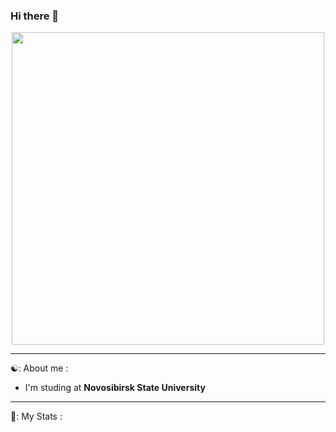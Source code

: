 ### Hi there 👋

<div id="header" align="center">
  <img src="https://media.giphy.com/media/fQF0FrBcSHKsU/giphy.gif" width="500"/>
</div>

---

☯️: About me :
- I'm studing at **Novosibirsk State University**

---

👾: My Stats :
<div id="stat" align="center">
    <img src="https://github-profile-summary-cards.vercel.app/api/cards/profile-details?username=AtomJ2&theme=vue" alt=""/>
    <img src="https://github-profile-summary-cards.vercel.app/api/cards/most-commit-language?username=AtomJ2&theme=vue" alt=""/>
     <img src="https://github-profile-summary-cards.vercel.app/api/cards/stats?username=AtomJ2&theme=vue" alt=""/>
</div>
